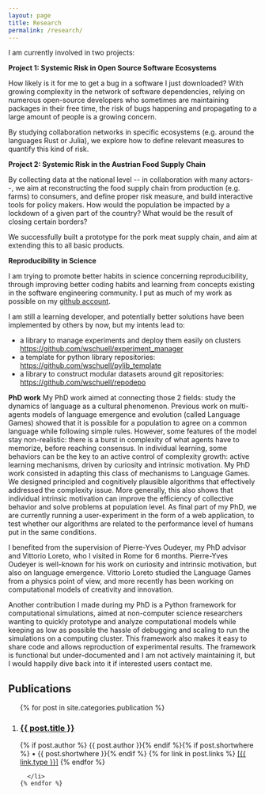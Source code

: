 ```yaml
---
layout: page
title: Research
permalink: /research/
---
```



I am currently involved in two projects:


**Project 1: Systemic Risk in Open Source Software Ecosystems**

How likely is it for me to get a bug in a software I just downloaded? With growing complexity in the network of software dependencies, relying on numerous open-source developers who sometimes are maintaining packages in their free time, the risk of bugs happening and propagating to a large amount of people is a growing concern.

By studying collaboration networks in specific ecosystems (e.g. around the languages Rust or Julia), we explore how to define relevant measures to quantify this kind of risk.

**Project 2: Systemic Risk in the Austrian Food Supply Chain**

By collecting data at the national level -- in collaboration with many actors--, we aim at reconstructing the food supply chain from production (e.g. farms) to consumers, and define proper risk measure, and build interactive tools for policy makers. How would the population be impacted by a lockdown of a given part of the country? What would be the result of closing certain borders?

We successfully built a prototype for the pork meat supply chain, and aim at extending this to all basic products.



**Reproducibility in Science**

I am trying to promote better habits in science concerning reproducibility, through improving better coding habits and learning from concepts existing in the software engineering community. I put as much of my work as possible on my [github account][gh].

I am still a learning developer, and potentially better solutions have been implemented by others by now, but my intents lead to:
 - a library to manage experiments and deploy them easily on clusters https://github.com/wschuell/experiment_manager
 - a template for python library repositories: https://github.com/wschuell/pylib_template
 - a library to construct modular datasets around git repositories: https://github.com/wschuell/repodepo


**PhD work**
My PhD work aimed at connecting those 2 fields: study the dynamics of language as a cultural phenomenon. Previous work on multi-agents models of language emergence and evolution (called Language Games) showed that it is possible for a population to agree on a common language while following simple rules. However, some features of the model stay non-realistic: there is a burst in complexity of what agents have to memorize, before reaching consensus.
In individual learning, some behaviors can be the key to an active control of complexity growth: active learning mechanisms, driven by curiosity and intrinsic motivation. My PhD work consisted in adapting this class of mechanisms to Language Games. We designed principled and cognitively plausible algorithms that effectively addressed the complexity issue. More generally, this also shows that individual intrinsic motivation can improve the efficiency of collective behavior and solve problems at population level. As final part of my PhD, we are currently running a user-experiment in the form of a web application, to test whether our algorithms are related to the performance level of humans put in the same conditions.

I benefited from the supervision of Pierre-Yves Oudeyer, my PhD advisor and Vittorio Loreto, who I visited in Rome for 6 months. Pierre-Yves Oudeyer is well-known for his work on curiosity and intrinsic motivation, but also on language emergence. Vittorio Loreto studied the Language Games from a physics point of view, and more recently has been working on computational models of creativity and innovation.

Another contribution I made during my PhD is a Python framework for computational simulations, aimed at non-computer science researchers wanting to quickly prototype and analyze computational models while keeping as low as possible the hassle of debugging and scaling to run the simulations on a computing cluster. This framework also makes it easy to share code and allows reproduction of experimental results. The framework is functional but under-documented and I am not actively maintaining it, but I would happily dive back into it if interested users contact me.

<div class="home">

  <h2 class="page-heading">Publications</h2>

  <ol class="post-list">
    {% for post in site.categories.publication %}
      <li>
        <h3>
          <a class="post-link" href="{{ post.url }}">{{ post.title }}</a>
        </h3>
        <span class="post-meta">{% if post.author %} {{ post.author }}{% endif %}{% if post.shortwhere %} • {{ post.shortwhere }}{% endif %}</span>
        <span class="post-meta">{% for link in post.links %} <a class="page-link" href="{{ link.lk | prepend: site.baseurl }}"> [{{ link.type }}]</a> {% endfor %}</span>


      </li>
    {% endfor %}
  </ol>

</div>

[gh]: https://github.com/wschuell